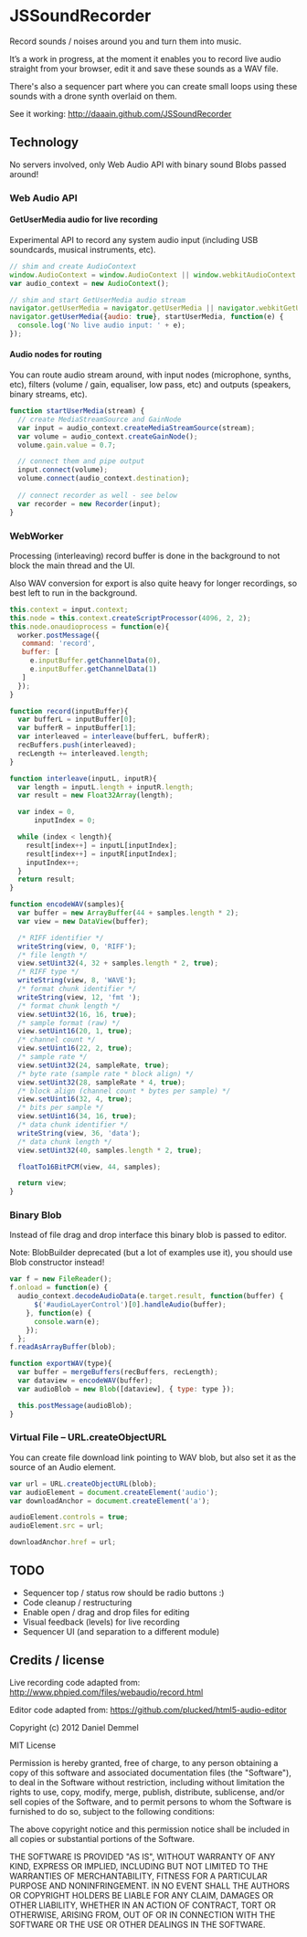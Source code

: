 JSSoundRecorder
===============

Record sounds / noises around you and turn them into music.

It’s a work in progress, at the moment it enables you to record live audio straight from your browser, edit it and save these sounds as a WAV file.

There's also a sequencer part where you can create small loops using these sounds with a drone synth overlaid on them.

See it working: http://daaain.github.com/JSSoundRecorder

Technology
----------

No servers involved, only Web Audio API with binary sound Blobs passed around!

### Web Audio API

#### GetUserMedia audio for live recording

Experimental API to record any system audio input (including USB soundcards, musical instruments, etc).

```javascript
// shim and create AudioContext
window.AudioContext = window.AudioContext || window.webkitAudioContext || window.mozAudioContext;
var audio_context = new AudioContext();

// shim and start GetUserMedia audio stream
navigator.getUserMedia = navigator.getUserMedia || navigator.webkitGetUserMedia || navigator.mozGetUserMedia;
navigator.getUserMedia({audio: true}, startUserMedia, function(e) {
  console.log('No live audio input: ' + e);
});
```

#### Audio nodes for routing

You can route audio stream around, with input nodes (microphone, synths, etc), filters (volume / gain, equaliser, low pass, etc) and outputs (speakers, binary streams, etc).

```javascript
function startUserMedia(stream) {
  // create MediaStreamSource and GainNode
  var input = audio_context.createMediaStreamSource(stream);
  var volume = audio_context.createGainNode();
  volume.gain.value = 0.7;

  // connect them and pipe output
  input.connect(volume);
  volume.connect(audio_context.destination);
  
  // connect recorder as well - see below
  var recorder = new Recorder(input);
}
```

### WebWorker

Processing (interleaving) record buffer is done in the background to not block the main thread and the UI.

Also WAV conversion for export is also quite heavy for longer recordings, so best left to run in the background.

```javascript
this.context = input.context;
this.node = this.context.createScriptProcessor(4096, 2, 2);
this.node.onaudioprocess = function(e){
  worker.postMessage({
   command: 'record',
   buffer: [
     e.inputBuffer.getChannelData(0),
     e.inputBuffer.getChannelData(1)
   ]
  });
}
```

```javascript
function record(inputBuffer){
  var bufferL = inputBuffer[0];
  var bufferR = inputBuffer[1];
  var interleaved = interleave(bufferL, bufferR);
  recBuffers.push(interleaved);
  recLength += interleaved.length;
}

function interleave(inputL, inputR){
  var length = inputL.length + inputR.length;
  var result = new Float32Array(length);

  var index = 0,
      inputIndex = 0;

  while (index < length){
    result[index++] = inputL[inputIndex];
    result[index++] = inputR[inputIndex];
    inputIndex++;
  }
  return result;
}
```

```javascript
function encodeWAV(samples){
  var buffer = new ArrayBuffer(44 + samples.length * 2);
  var view = new DataView(buffer);

  /* RIFF identifier */
  writeString(view, 0, 'RIFF');
  /* file length */
  view.setUint32(4, 32 + samples.length * 2, true);
  /* RIFF type */
  writeString(view, 8, 'WAVE');
  /* format chunk identifier */
  writeString(view, 12, 'fmt ');
  /* format chunk length */
  view.setUint32(16, 16, true);
  /* sample format (raw) */
  view.setUint16(20, 1, true);
  /* channel count */
  view.setUint16(22, 2, true);
  /* sample rate */
  view.setUint32(24, sampleRate, true);
  /* byte rate (sample rate * block align) */
  view.setUint32(28, sampleRate * 4, true);
  /* block align (channel count * bytes per sample) */
  view.setUint16(32, 4, true);
  /* bits per sample */
  view.setUint16(34, 16, true);
  /* data chunk identifier */
  writeString(view, 36, 'data');
  /* data chunk length */
  view.setUint32(40, samples.length * 2, true);

  floatTo16BitPCM(view, 44, samples);

  return view;
}
```

### Binary Blob

Instead of file drag and drop interface this binary blob is passed to editor.

Note: BlobBuilder deprecated (but a lot of examples use it), you should use Blob constructor instead!

```javascript
var f = new FileReader();
f.onload = function(e) {
  audio_context.decodeAudioData(e.target.result, function(buffer) {
      $('#audioLayerControl')[0].handleAudio(buffer);
    }, function(e) {
      console.warn(e);
    });
  };
f.readAsArrayBuffer(blob);
```

```javascript
function exportWAV(type){
  var buffer = mergeBuffers(recBuffers, recLength);
  var dataview = encodeWAV(buffer);
  var audioBlob = new Blob([dataview], { type: type });

  this.postMessage(audioBlob);
}
```

### Virtual File – URL.createObjectURL

You can create file download link pointing to WAV blob, but also set it as the source of an Audio element.

```javascript
var url = URL.createObjectURL(blob);
var audioElement = document.createElement('audio');
var downloadAnchor = document.createElement('a');

audioElement.controls = true;
audioElement.src = url;

downloadAnchor.href = url;
```

TODO
----

* Sequencer top / status row should be radio buttons :)
* Code cleanup / restructuring
* Enable open / drag and drop files for editing
* Visual feedback (levels) for live recording
* Sequencer UI (and separation to a different module)

Credits / license
-----------------

Live recording code adapted from: http://www.phpied.com/files/webaudio/record.html

Editor code adapted from: https://github.com/plucked/html5-audio-editor

Copyright (c) 2012 Daniel Demmel

MIT License

Permission is hereby granted, free of charge, to any person obtaining
a copy of this software and associated documentation files (the
"Software"), to deal in the Software without restriction, including
without limitation the rights to use, copy, modify, merge, publish,
distribute, sublicense, and/or sell copies of the Software, and to
permit persons to whom the Software is furnished to do so, subject to
the following conditions:

The above copyright notice and this permission notice shall be
included in all copies or substantial portions of the Software.

THE SOFTWARE IS PROVIDED "AS IS", WITHOUT WARRANTY OF ANY KIND,
EXPRESS OR IMPLIED, INCLUDING BUT NOT LIMITED TO THE WARRANTIES OF
MERCHANTABILITY, FITNESS FOR A PARTICULAR PURPOSE AND
NONINFRINGEMENT. IN NO EVENT SHALL THE AUTHORS OR COPYRIGHT HOLDERS BE
LIABLE FOR ANY CLAIM, DAMAGES OR OTHER LIABILITY, WHETHER IN AN ACTION
OF CONTRACT, TORT OR OTHERWISE, ARISING FROM, OUT OF OR IN CONNECTION
WITH THE SOFTWARE OR THE USE OR OTHER DEALINGS IN THE SOFTWARE.